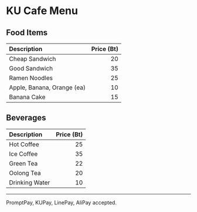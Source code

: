 # KU Cafe Menu

## Food Items

| Description                | Price (Bt) |
|:---------------------------|-----:|
| Cheap Sandwich             |  20  |
| Good Sandwich              |  35  |
| Ramen Noodles              |  25  |
| Apple, Banana, Orange (ea) |  10  |
| Banana Cake                |  15  |

## Beverages

| Description                | Price (Bt) |
|:---------------------------|-----:|
| Hot Coffee                 |  25  |
| Ice Coffee                 |  35  |
| Green Tea                  |  22  |
| Oolong Tea                 |  20  |
| Drinking Water             |  10  |

---

PromptPay, KUPay, LinePay, AliPay accepted.
